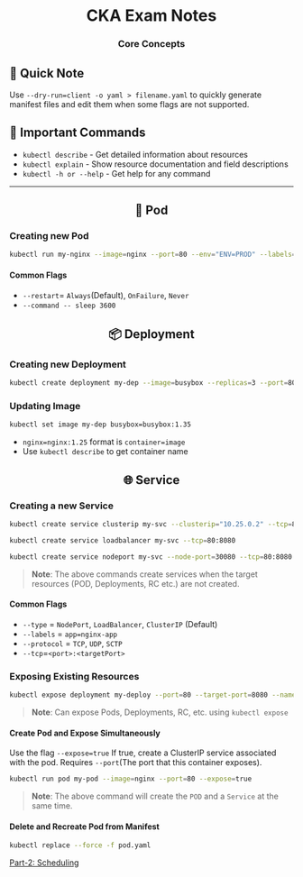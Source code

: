 <div align="center">
  <h1><strong>CKA Exam Notes</strong></h1>
  <h3>Core Concepts</h3>
</div>

## 📝 Quick Note

Use `--dry-run=client -o yaml > filename.yaml` to quickly generate manifest files and edit them when some flags are not supported.

## 🔧 Important Commands

- `kubectl describe` - Get detailed information about resources
- `kubectl explain` - Show resource documentation and field descriptions
- `kubectl -h or --help` - Get help for any command

---

<h2 align="center"><strong>🧩 Pod</strong></h2>

### Creating new Pod

```bash
kubectl run my-nginx --image=nginx --port=80 --env="ENV=PROD" --labels="app=nginx-app,env=prod"
```

#### Common Flags

- `--restart`= `Always`(Default), `OnFailure`, `Never`
- `--command -- sleep 3600`

<h2 align="center"><strong>📦 Deployment</strong></h2>

### Creating new Deployment

```bash
kubectl create deployment my-dep --image=busybox --replicas=3 --port=80
```

### Updating Image

```bash
kubectl set image my-dep busybox=busybox:1.35
```

- `nginx=nginx:1.25` format is `container=image`
- Use `kubectl describe` to get container name

<h2 align="center"><strong>🌐 Service</strong></h2>

### Creating a new Service

```bash
kubectl create service clusterip my-svc --clusterip="10.25.0.2" --tcp=80:8080
```

```bash
kubectl create service loadbalancer my-svc --tcp=80:8080
```

```bash
kubectl create service nodeport my-svc --node-port=30080 --tcp=80:8080
```

> **Note**: The above commands create services when the target resources (POD, Deployments, RC etc.) are not created.

#### Common Flags

- `--type` = `NodePort`, `LoadBalancer`, `ClusterIP` (Default)
- `--labels` = `app=nginx-app`
- `--protocol` = `TCP`, `UDP`, `SCTP`
- `--tcp`=`<port>:<targetPort>`

### Exposing Existing Resources

```bash
kubectl expose deployment my-deploy --port=80 --target-port=8080 --name=my-svc --type=NodePort
```

> **Note**: Can expose Pods, Deployments, RC, etc. using `kubectl expose`

#### Create Pod and Expose Simultaneously

Use the flag `--expose=true` If true, create a ClusterIP service associated with the pod. Requires `--port`(The port that this container exposes).

```bash
kubectl run pod my-pod --image=nginx --port=80 --expose=true
```

> **Note**: The above command will create the `POD` and a `Service` at the same time.

#### Delete and Recreate Pod from Manifest

```bash
kubectl replace --force -f pod.yaml
```

[Part-2: Scheduling](../Scheduling/README.md)
